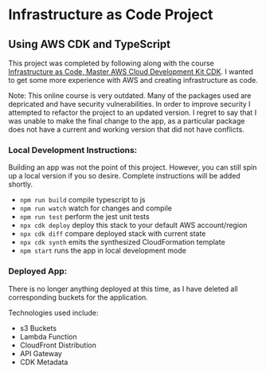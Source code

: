 # Infrastructure as Code Project
## Using AWS CDK and TypeScript

This project was completed by following along with the course [Infrastructure as Code, Master AWS Cloud Development Kit CDK](https://www.udemy.com/course/aws-cdk-course/). I wanted to get some more experience with AWS and creating infrastructure as code.

Note: This online course is very outdated. Many of the packages used are depricated and have security vulnerabilities. In order to improve security I attempted to refactor the project to an updated version. I regret to say that I was unable to make the final change to the app, as a particular package does not have a current and working version that did not have conflicts.

### Local Development Instructions:
Building an app was not the point of this project. However, you can still spin up a local version if you so desire. Complete instructions will be added shortly.

* `npm run build`   compile typescript to js
* `npm run watch`   watch for changes and compile
* `npm run test`    perform the jest unit tests
* `npx cdk deploy`  deploy this stack to your default AWS account/region
* `npx cdk diff`    compare deployed stack with current state
* `npx cdk synth`   emits the synthesized CloudFormation template
* `npm start`       runs the app in local development mode

### Deployed App:
There is no longer anything deployed at this time, as I have deleted all corresponding buckets for the application.

Technologies used include:
- s3 Buckets
- Lambda Function
- CloudFront Distribution
- API Gateway
- CDK Metadata
